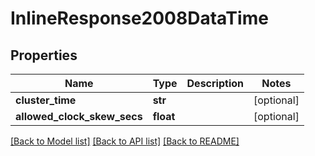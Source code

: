 # InlineResponse2008DataTime

## Properties
Name | Type | Description | Notes
------------ | ------------- | ------------- | -------------
**cluster_time** | **str** |  | [optional] 
**allowed_clock_skew_secs** | **float** |  | [optional] 

[[Back to Model list]](../README.md#documentation-for-models) [[Back to API list]](../README.md#documentation-for-api-endpoints) [[Back to README]](../README.md)

